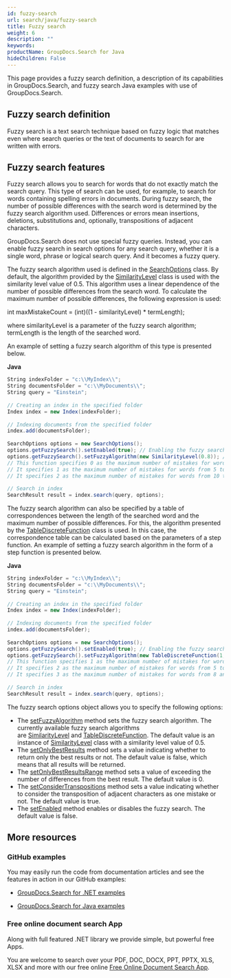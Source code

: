 ```yaml
---
id: fuzzy-search
url: search/java/fuzzy-search
title: Fuzzy search
weight: 6
description: ""
keywords: 
productName: GroupDocs.Search for Java
hideChildren: False
---
```

This page provides a fuzzy search definition, a description of its capabilities in GroupDocs.Search, and fuzzy search Java examples with use of GroupDocs.Search.

## Fuzzy search definition

Fuzzy search is a text search technique based on fuzzy logic that matches even where search queries or the text of documents to search for are written with errors.

## Fuzzy search features

Fuzzy search allows you to search for words that do not exactly match the search query. This type of search can be used, for example, to search for words containing spelling errors in documents. During fuzzy search, the number of possible differences with the search word is determined by the fuzzy search algorithm used. Differences or errors mean insertions, deletions, substitutions and, optionally, transpositions of adjacent characters.

GroupDocs.Search does not use special fuzzy queries. Instead, you can enable fuzzy search in search options for any search query, whether it is a single word, phrase or logical search query. And it becomes a fuzzy query.

The fuzzy search algorithm used is defined in the [SearchOptions](https://apireference.groupdocs.com/search/java/com.groupdocs.search.options/SearchOptions) class. By default, the algorithm provided by the [SimilarityLevel](https://apireference.groupdocs.com/search/java/com.groupdocs.search.options/SimilarityLevel) class is used with the similarity level value of 0.5. This algorithm uses a linear dependence of the number of possible differences from the search word. To calculate the maximum number of possible differences, the following expression is used:

int maxMistakeCount = (int)((1 - similarityLevel) \* termLength);

where similarityLevel is a parameter of the fuzzy search algorithm; termLength is the length of the searched word.

An example of setting a fuzzy search algorithm of this type is presented below.

**Java**

```csharp
String indexFolder = "c:\\MyIndex\\";
String documentsFolder = "c:\\MyDocuments\\";
String query = "Einstein";
 
// Creating an index in the specified folder
Index index = new Index(indexFolder);
 
// Indexing documents from the specified folder
index.add(documentsFolder);
 
SearchOptions options = new SearchOptions();
options.getFuzzySearch().setEnabled(true); // Enabling the fuzzy search
options.getFuzzySearch().setFuzzyAlgorithm(new SimilarityLevel(0.8)); // Creating the fuzzy search algorithm
// This function specifies 0 as the maximum number of mistakes for words from 1 to 4 characters.
// It specifies 1 as the maximum number of mistakes for words from 5 to 9 characters.
// It specifies 2 as the maximum number of mistakes for words from 10 to 14 characters. And so on.
 
// Search in index
SearchResult result = index.search(query, options);
```

The fuzzy search algorithm can also be specified by a table of correspondences between the length of the searched word and the maximum number of possible differences. For this, the algorithm presented by the [TableDiscreteFunction](https://apireference.groupdocs.com/search/java/com.groupdocs.search.options/TableDiscreteFunction) class is used. In this case, the correspondence table can be calculated based on the parameters of a step function. An example of setting a fuzzy search algorithm in the form of a step function is presented below.

**Java**

```csharp
String indexFolder = "c:\\MyIndex\\";
String documentsFolder = "c:\\MyDocuments\\";
String query = "Einstein";
 
// Creating an index in the specified folder
Index index = new Index(indexFolder);
 
// Indexing documents from the specified folder
index.add(documentsFolder);
 
SearchOptions options = new SearchOptions();
options.getFuzzySearch().setEnabled(true); // Enabling the fuzzy search
options.getFuzzySearch().setFuzzyAlgorithm(new TableDiscreteFunction(1, new Step(5, 2), new Step(8, 3))); // Creating the fuzzy search algorithm
// This function specifies 1 as the maximum number of mistakes for words from 1 to 4 characters.
// It specifies 2 as the maximum number of mistakes for words from 5 to 7 characters.
// It specifies 3 as the maximum number of mistakes for words from 8 and more characters.
 
// Search in index
SearchResult result = index.search(query, options);
```

The fuzzy search options object allows you to specify the following options:

*   The [setFuzzyAlgorithm](https://apireference.groupdocs.com/search/java/com.groupdocs.search.options/FuzzySearchOptions#setFuzzyAlgorithm(com.groupdocs.search.options.FuzzyAlgorithm)) method sets the fuzzy search algorithm. The currently available fuzzy search algorithms are [SimilarityLevel](https://apireference.groupdocs.com/search/java/com.groupdocs.search.options/SimilarityLevel) and [TableDiscreteFunction](https://apireference.groupdocs.com/search/java/com.groupdocs.search.options/TableDiscreteFunction). The default value is an instance of [SimilarityLevel](https://apireference.groupdocs.com/search/java/com.groupdocs.search.options/SimilarityLevel) class with a similarity level value of 0.5.
*   The [setOnlyBestResults](https://apireference.groupdocs.com/search/java/com.groupdocs.search.options/FuzzySearchOptions#setOnlyBestResults(boolean)) method sets a value indicating whether to return only the best results or not. The default value is false, which means that all results will be returned.
*   The [setOnlyBestResultsRange](https://apireference.groupdocs.com/search/java/com.groupdocs.search.options/FuzzySearchOptions#setOnlyBestResultsRange(byte)) method sets a value of exceeding the number of differences from the best result. The default value is 0.
*   The [setConsiderTranspositions](https://apireference.groupdocs.com/search/java/com.groupdocs.search.options/FuzzySearchOptions#setConsiderTranspositions(boolean)) method sets a value indicating whether to consider the transposition of adjacent characters as one mistake or not. The default value is true.
*   The [setEnabled](https://apireference.groupdocs.com/search/java/com.groupdocs.search.options/FuzzySearchOptions#setEnabled(boolean)) method enables or disables the fuzzy search. The default value is false.

## More resources

### GitHub examples

You may easily run the code from documentation articles and see the features in action in our GitHub examples:

*   [GroupDocs.Search for .NET examples](https://github.com/groupdocs-search/GroupDocs.Search-for-.NET)
    
*   [GroupDocs.Search for Java examples](https://github.com/groupdocs-search/GroupDocs.Search-for-Java)
    

### Free online document search App

Along with full featured .NET library we provide simple, but powerful free Apps.

You are welcome to search over your PDF, DOC, DOCX, PPT, PPTX, XLS, XLSX and more with our free online [Free Online Document Search App](https://products.groupdocs.app/search).
